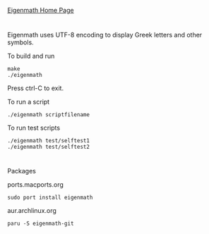 [Eigenmath Home Page](https://georgeweigt.github.io)

#

Eigenmath uses UTF-8 encoding to display Greek letters and other symbols.

To build and run

```
make
./eigenmath
```

Press ctrl-C to exit.

To run a script

```
./eigenmath scriptfilename
```

To run test scripts

```
./eigenmath test/selftest1
./eigenmath test/selftest2
```

#

Packages

ports.macports.org
```
sudo port install eigenmath
```

aur.archlinux.org
```
paru -S eigenmath-git
```
